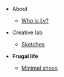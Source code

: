 - About 
    - [Who is Ly?](docs/aboutLy.md)

- Creative lab
    - [Sketches](docs/art/sketches.md)


- **Frugal life**
    - [Minimal shoes](docs/minimalShoes.md)
    